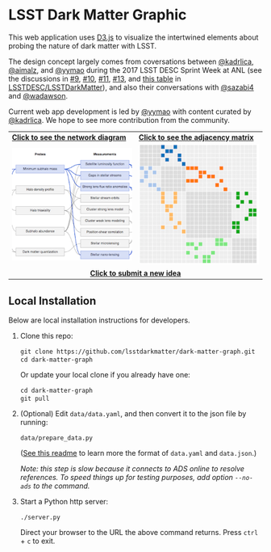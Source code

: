 # LSST Dark Matter Graphic

This web application uses [D3.js](https://d3js.org/) to visualize the intertwined elements about probing the nature of dark matter with LSST.

The design concept largely comes from coversations between
[@kadrlica](https://github.com/kadrlica),
[@aimalz](https://github.com/aimalz), and
[@yymao](https://yymao.github.io/)
during the 2017 LSST DESC Sprint Week at ANL (see the discussions in
[#9](https://github.com/LSSTDESC/LSSTDarkMatter/issues/9),
[#10](https://github.com/LSSTDESC/LSSTDarkMatter/issues/10),
[#11](https://github.com/LSSTDESC/LSSTDarkMatter/issues/11),
[#13](https://github.com/LSSTDESC/LSSTDarkMatter/issues/13), and
[this table](https://github.com/LSSTDESC/LSSTDarkMatter/blob/master/table.md) in
[LSSTDESC/LSSTDarkMatter](https://github.com/LSSTDESC/LSSTDarkMatter)),
and also their conversations with
[@sazabi4](https://github.com/sazabi4) and
[@wadawson](https://github.com/wadawson).

Current web app development is led by [@yymao](https://yymao.github.io/)
with content curated by [@kadrlica](https://github.com/kadrlica).
We hope to see more contribution from the community.

<table>
  <tr>
    <td><b><a href=https://lsstdarkmatter.github.io/dark-matter-graph/network.html>Click to see the network diagram</a></b></td>
    <td><b><a href=https://lsstdarkmatter.github.io/dark-matter-graph/matrix.html>Click to see the adjacency matrix</a></b></td>
  </tr>
  <tr/>
  <tr>
    <td><a href="https://lsstdarkmatter.github.io/dark-matter-graph/network.html"><img src="static/thumbnail_network.png" width="250"/></a></td>
    <td><a href="https://lsstdarkmatter.github.io/dark-matter-graph/matrix.html"><img src="static/thumbnail_matrix.png" width="250"/></a></td>
  </tr>
  <tr/>
  <tr>
    <td colspan="2" align="center"><b><a href=https://docs.google.com/forms/d/e/1FAIpQLSfkUCE7o8cqQQV9PFki484sSqRzelTDEk1SXtwb7I2d4gxxTw/viewform>Click to submit a new idea</a></b></td>
  </tr>
</table>

## Local Installation

Below are local installation instructions for developers.

1. Clone this repo:
   ```
   git clone https://github.com/lsstdarkmatter/dark-matter-graph.git
   cd dark-matter-graph
   ```
   Or update your local clone if you already have one:
   ```
   cd dark-matter-graph
   git pull
   ```

2. (Optional) Edit `data/data.yaml`, and then convert it to the json file by running:
   ```
   data/prepare_data.py
   ```
   ([See this readme](data/README.md) to learn more the format of `data.yaml` and `data.json`.)

   _Note: this step is slow because it connects to ADS online to resolve references.
   To speed things up for testing purposes, add option `--no-ads` to the command._

3. Start a Python http server:
   ```
   ./server.py
   ```
   Direct your browser to the URL the above command returns.
   Press `ctrl` + `c` to exit.
